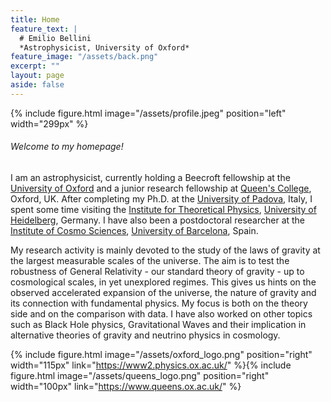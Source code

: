 ```yaml
---
title: Home
feature_text: |
  # Emilio Bellini
  *Astrophysicist, University of Oxford*
feature_image: "/assets/back.png"
excerpt: ""
layout: page
aside: false
---
```


{% include figure.html image="/assets/profile.jpeg" position="left" width="299px" %}

###### Welcome to my homepage!  

I am an astrophysicist, currently holding a Beecroft fellowship at the [University of Oxford](https://www2.physics.ox.ac.uk/) and a junior research fellowship at [Queen's College](https://www.queens.ox.ac.uk/), Oxford, UK. After completing my Ph.D. at the [University of Padova](https://www.unipd.it/), Italy, I spent some time visiting the [Institute for Theoretical Physics](https://www.thphys.uni-heidelberg.de/index.php?lang=e), [University of Heidelberg](https://www.uni-heidelberg.de/en), Germany. I have also been a postdoctoral researcher at the [Institute of Cosmo Sciences](http://icc.ub.edu/), [University of Barcelona](https://www.ub.edu/web/ub/en/index.html?), Spain.

My research activity is mainly devoted to the study of the laws of gravity at the largest measurable scales of the universe. The aim is to test the robustness of General Relativity - our standard theory of gravity - up to cosmological scales, in yet unexplored regimes. This gives us hints on the observed accelerated expansion of the universe, the nature of gravity and its connection with fundamental physics. My focus is both on the theory side and on the comparison with data. I have also worked on other topics such as Black Hole physics, Gravitational Waves and their implication in alternative theories of gravity and neutrino physics in cosmology.

{% include figure.html image="/assets/oxford_logo.png" position="right" width="115px" link="https://www2.physics.ox.ac.uk/" %}{% include figure.html image="/assets/queens_logo.png" position="right" width="100px" link="https://www.queens.ox.ac.uk/" %}

<!-- [![Alt text](/assets/oxford_logo.png =250x)](http://www.ox.ac.uk/) -->

<!-- {% capture link %}{{ site.links.arxiv }}{% endcapture %}{% include button_ai.html link=link text="arXiv" icon="arxiv" color="#b31b1b" %}
{% capture link %}{{ site.links.ads }}{% endcapture %}{% include button_ai.html link=link text="NASA/ADS" icon="ads" color="#143270" %}
{% capture link %}{{ site.links.inspire }}{% endcapture %}{% include button_ai.html link=link text="inSPIRE" icon="inspire" color="#6699cc" %}
{% capture link %}{{ site.links.google-scholar }}{% endcapture %}{% include button_ai.html link=link text="Google Scholar" icon="google-scholar" color="#3983fe" %}
{% capture link %}{{ site.links.orcid }}{% endcapture %}{% include button_ai.html link=link text="ORCID" icon="orcid" color="#a6ce39" %}
{% capture link %}{{ site.links.researcherid }}{% endcapture %}{% include button_ai.html link=link text="ResearcherID" icon="researcherid" color="#336699" %}
{% capture link %}{{ site.links.researchgate }}{% endcapture %}{% include button_ai.html link=link text="ResearchGate" icon="researchgate" color="#00ccbb" %}
{% capture link %}{{ site.links.linkedin }}{% endcapture %}{% include button.html link=link text="LinkedIn" icon="linkedin" color="#0077b5" %}
{% capture link %}{{ site.links.github }}{% endcapture %}{% include button.html link=link text="GitHub" icon="github" color="#24292e" %}
{% capture link %}{{ site.links.link }}{% endcapture %}{% include button.html link=link text="This Site" icon="link" color="" %} -->
